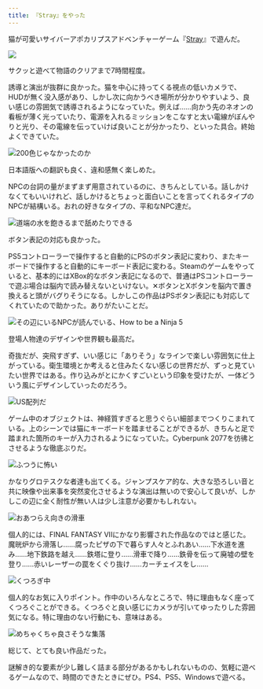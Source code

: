 ```yaml
---
title: 『Stray』をやった
---
```

猫が可愛いサイバーアポカリプスアドベンチャーゲーム『[Stray](https://store.steampowered.com/app/1332010/Stray/?l=japanese)』で遊んだ。

![](https://lh4.googleusercontent.com/hfge2_YFxwbYdE_fNP-pB0I2dW3Y1vpNYPKGSCfE4MeF7Iu5Nj36Jr-2NICPhbWcWX34ZjrQ8XoXvSPfnhWXj4vS98lOnz49lMwz2CS96L3xR0KTKvo6r3iZI-OpbtMAh2HMJoOWF1wJxwTPmnuWP80)

サクッと遊べて物語のクリアまで7時間程度。

誘導と演出が抜群に良かった。猫を中心に持ってくる視点の低いカメラで、HUDが無く没入感があり、しかし次に向かうべき場所が分かりやすいよう、良い感じの雰囲気で誘導されるようになっていた。例えば……向かう先のネオンの看板が薄く光っていたり、電源を入れるミッションをこなすと太い電線がぼんやりと光り、その電線を伝っていけば良いことが分かったり、といった具合。終始よくできていた。

![](https://lh3.googleusercontent.com/rr-iF8KM6JheTE-kchDiT9ZmB7MUmtkx3hawjh4DgCT6ML_TPpteRLQEnlVTUAywrDFNkAAcvzGQvYFX7nkV4aYB9G5G2pas9UPk6lpUSJAS73CLyxF8H71ga8c6OZmI8t1IZ7D-3wqu8S-FaxzPupE "200色じゃなかったのか")

日本語版への翻訳も良く、違和感無く楽しめた。

NPCの台詞の量がまずまず用意されているのに、きちんとしている。話しかけなくてもいいけれど、話しかけるとちょっと面白いことを言ってくれるタイプのNPCが結構いる。おれの好きなタイプの、平和なNPC達だ。

![](https://lh3.googleusercontent.com/OjSbU_J9kNoaeeftb6Ht-G8m3cFD_pnfG15uACBPvYUxBWX2nx79Rx3ImmZKIwAJB86zJiOX_0QogEpnjw5kNm3Wh51ZdWXKN8iLRYL4BZqW23nWhmO7jeGTUE56B4Be-VzRsvdbGsflV-q7XKQjFg4 "道端の水を飽きるまで舐めたりできる")

ボタン表記の対応も良かった。

PS5コントローラーで操作すると自動的にPSのボタン表記に変わり、またキーボードで操作すると自動的にキーボード表記に変わる。Steamのゲームをやっていると、基本的にはXBox的なボタン表記になるので、普通はPSコントローラーで遊ぶ場合は脳内で読み替えないといけない。✕ボタンとXボタンを脳内で置き換えると頭がバグりそうになる。しかしこの作品はPSボタン表記にも対応してくれていたので助かった。ありがたいことだ。

![](https://lh4.googleusercontent.com/vYki1_wqS_o3_XsXyvAgeo8ASgb9oQhrz81nnD90OAshBF9sfseFdFhXlTlbot_ZlgGuzYK61hYHXhibrfDeuYuTWS51dFsVKBe5S-laGq1yoTrd1Qqz24v2SVk_ozL7Dvxl6gM4F57RRtzvQmAArBI "その辺にいるNPCが読んでいる、How to be a Ninja 5")

登場人物達のデザインや世界観も最高だ。

奇抜だが、突飛すぎず、いい感じに「ありそう」なラインで楽しい雰囲気に仕上がっている。衛生環境とか考えると住みたくない感じの世界だが、ずっと見ていたい世界ではある。作り込みがとにかくすごいという印象を受けたが、一体どういう風にデザインしていったのだろう。

![](https://lh6.googleusercontent.com/eCpSwT5nX0XqUqKU_R1xUFQ25-u1YyDVQQpPidTVt9q9aqydYjoNF_3bG1iNvQUt5__g5aIaLMgIy0O7mWruGhNvVPF3u_-q87DO8tWNsb64ttlNhj2FHFoSFS5gMWB1wgW6UmlnOdGfEcwK5t2QDFg "US配列だ")

ゲーム中のオブジェクトは、神経質すぎると思うぐらい細部までつくりこまれている。上のシーンでは猫にキーボードを踏ませることができるが、きちんと足で踏まれた箇所のキーが入力されるようになっていた。Cyberpunk 2077を彷彿とさせるような徹底ぶりだ。

![](https://lh6.googleusercontent.com/RQyO1gdbgWizXrdE0FkfBs6jVT86S4KkVYnY-woSXuDTIRptnCO0b8MzJyU7NO4qTE4HFLZluvYZ7P6Mv24oFW_gIM-xwuSUJlKsKudUiJsdSUvcmh3FLpV9ZcznBqlroYDNukFbWCv7HgGTrDx6RMs "ふつうに怖い")

かなりグロテスクな者達も出てくる。ジャンプスケア的な、大きな恐ろしい音と共に映像や出来事を突然変化させるような演出は無いので安心して良いが、しかしこの辺に全く耐性が無い人は少し注意が必要かもしれない。

![](https://lh5.googleusercontent.com/PdhuC9SGZILNYVW0txCyREigrLN1aaMQiRSD7Viw3pkT4GS16Rftr-9zA83E6-IKPuHSXlcCwUPyHcM7OYFxHaxv0l7Txni19lLJrRmCBclYXxXl8qS2lM0wdPHKJ0p7K-NZDFYktAuNIQUK86IK8r4 "おあつらえ向きの滑車")

個人的には、FINAL FANTASY VIIにかなり影響された作品なのではと感じた。魔晄炉から滑落し……腐ったピザの下で暮らす人々とふれあい……下水道を進み……地下鉄路を越え……鉄塔に登り……滑車で降り……鉄骨を伝って廃墟の壁を登り……赤いレーザーの罠をくぐり抜け……カーチェイスをし……

![](https://lh6.googleusercontent.com/PLrF-bNJy32ev1AQmgPgf6r1WhjxgCRr6r7FogG_D0zQQaySWyulRl9m_9Te6TEw0fgIKY0e9jnGOYo811LG1Eb_oAZ5vG2zfCX2stcCnw5SwELMUhyvj_asXlzRzMPRDV4O1lTg_42a8ti4ZkqAoTc "くつろぎ中")

個人的なお気に入りポイント。作中のいろんなところで、特に理由もなく座ってくつろぐことができる。くつろぐと良い感じにカメラが引いてゆったりした雰囲気になる。特に理由のない行動にも、意味はある。

![](https://lh3.googleusercontent.com/rDJGmAKgk1hYUszkNCKTTruX4uRVJl5s74IKQGIVKm9UgjWNKsgQC8BBkdGfj--VKhhmuZOMH1IMYEC-0tBU1FGoJKjdL8CE7bSA3iMwZaWjrxk0JT-rof5FZEvGmiTUCXYkK0e0LGzUMIUf1rFBO9c "めちゃくちゃ良さそうな集落")

総じて、とても良い作品だった。

謎解き的な要素が少し難しく詰まる部分があるかもしれないものの、気軽に遊べるゲームなので、時間のできたときにぜひ。PS4、PS5、Windowsで遊べる。
